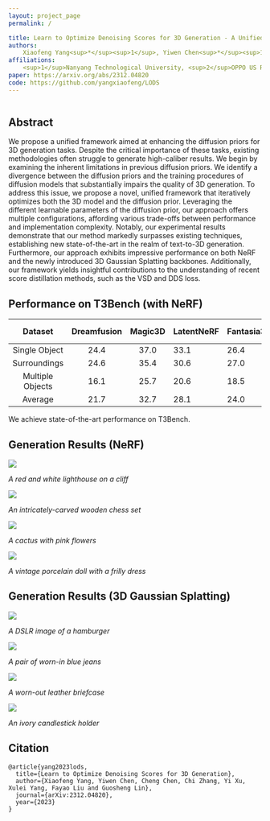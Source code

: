 ```yaml
---
layout: project_page
permalink: /

title: Learn to Optimize Denoising Scores for 3D Generation - A Unified and Improved Diffusion Prior on NeRF and 3D Gaussian Splatting
authors:
    Xiaofeng Yang<sup>*</sup><sup>1</sup>, Yiwen Chen<sup>*</sup><sup>1</sup>, Cheng Chen<sup>1</sup>, Chi Zhang<sup>1</sup>, Yi Xu<sup>2</sup>, Xulei Yang<sup>3</sup>, Fayao Liu<sup>3</sup> and Guosheng Lin<sup>1</sup>
affiliations:
    <sup>1</sup>Nanyang Technological University, <sup>2</sup>OPPO US Research Center, <sup>3</sup>A*STAR, Singapore
paper: https://arxiv.org/abs/2312.04820
code: https://github.com/yangxiaofeng/LODS
---
```


<div class="columns is-centered has-text-centered">
    <div class="column is-four-fifths">
        <h2>Abstract</h2>
        <div class="content has-text-justified">
We propose a unified framework aimed at enhancing the diffusion priors for 3D generation tasks. Despite the critical importance of these tasks, existing methodologies often struggle to generate high-caliber results. We begin by examining the inherent limitations in previous diffusion priors. We identify a divergence between the diffusion priors and the training procedures of diffusion models that substantially impairs the quality of 3D generation. To address this issue, we propose a novel, unified framework that iteratively optimizes both the 3D model and the diffusion prior. Leveraging the different learnable parameters of the diffusion prior, our approach offers multiple configurations, affording various trade-offs between performance and implementation complexity. Notably, our experimental results demonstrate that our method markedly surpasses existing techniques, establishing new state-of-the-art in the realm of text-to-3D generation. Furthermore, our approach exhibits impressive performance on both NeRF and the newly introduced 3D Gaussian Splatting backbones. Additionally, our framework yields insightful contributions to the understanding of recent score distillation methods, such as the VSD and DDS loss.        </div>
    </div>
</div>




## Performance on T3Bench (with NeRF)

|     Dataset      | Dreamfusion | Magic3D | LatentNeRF | Fantasia3D | SJC  | ProlificDreamer | LODS (Embedding) | LODS (LoRA) |
|:----------------:|:-----------:|:-------:|------------|------------|------|-----------------|------------------|-------------|
|  Single Object   |    24.4     |  37.0   | 33.1       | 26.4       | 24.7 | 49.4            | **52.3**         | 51.3        |
|   Surroundings   |    24.6     |  35.4   | 30.6       | 27.0       | 19.8 | 44.8            | **49.8**         | 47.3        |
| Multiple Objects |    16.1     |  25.7   | 20.6       | 18.5       | 11.7 | 35.8            | **39.7**         | 37.5        |
|     Average      |    21.7     |  32.7   | 28.1       | 24.0       | 18.7 | 43.3            | **47.3**         | 45.4        |

We achieve state-of-the-art performance on T3Bench.

## Generation Results (NeRF)


![](/static/image/demo_gif1.gif)

*A red and white lighthouse on a cliff*

![](/static/image/demo_gif2.gif)

*An intricately-carved wooden chess set*

![](/static/image/demo_gif3.gif)

*A cactus with pink flowers*

![](/static/image/demo_gif4.gif)

*A vintage porcelain doll with a frilly dress*

## Generation Results (3D Gaussian Splatting)
![](/static/image/demo_gif_gs_1.gif)

*A DSLR image of a hamburger*

![](/static/image/demo_gif_gs_2.gif)

*A pair of worn-in blue jeans*

![](/static/image/demo_gif_gs_3.gif)

*A worn-out leather briefcase*

![](/static/image/demo_gif_gs_4.gif)

*An ivory candlestick holder*


## Citation
```
@article{yang2023lods,
  title={Learn to Optimize Denoising Scores for 3D Generation},
  author={Xiaofeng Yang, Yiwen Chen, Cheng Chen, Chi Zhang, Yi Xu, Xulei Yang, Fayao Liu and Guosheng Lin},
  journal={arXiv:2312.04820},
  year={2023}
}
```
